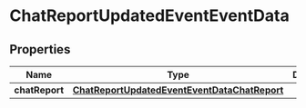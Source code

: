 
# ChatReportUpdatedEventEventData

## Properties
Name | Type | Description | Notes
------------ | ------------- | ------------- | -------------
**chatReport** | [**ChatReportUpdatedEventEventDataChatReport**](ChatReportUpdatedEventEventDataChatReport.md) |  | 



